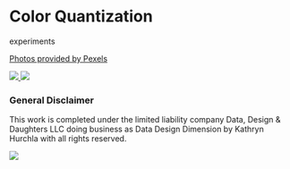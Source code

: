 # Color Quantization

experiments

<a href="https://www.pexels.com">Photos provided by Pexels</a>

<!-- or show our white logo -->

<a href="https://www.pexels.com">
  <img src="https://images.pexels.com/lib/api/pexels-white.png" />
</a>

<!-- or show our black logo -->

<a href="https://www.pexels.com">
  <img src="https://images.pexels.com/lib/api/pexels.png" />
</a>

### General Disclaimer
This work is completed under the limited liability company Data, Design & Daughters LLC doing business as Data Design Dimension by Kathryn Hurchla with all rights reserved.

<!-- my custom buy me and a mentee a tea button -->
<a href="https://www.buymeacoffee.com/earthtokathy"><img src="https://img.buymeacoffee.com/button-api/?text=Fuel experiments with tea&emoji=🍵&slug=earthtokathy&button_colour=ecd0df&font_colour=062D3F&font_family=Poppins&outline_colour=000000&coffee_colour=FFDD00"></a>
